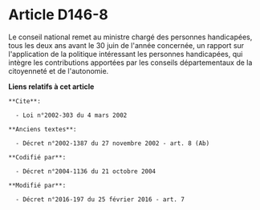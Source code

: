 # Article D146-8

Le conseil national remet au ministre chargé des personnes handicapées, tous les deux ans avant le 30 juin de l'année
concernée, un rapport sur l'application de la politique intéressant les personnes handicapées, qui intègre les contributions
apportées par les conseils départementaux de la citoyenneté et de l'autonomie.

**Liens relatifs à cet article**

	**Cite**:

	  - Loi n°2002-303 du 4 mars 2002

	**Anciens textes**:

	  - Décret n°2002-1387 du 27 novembre 2002 - art. 8 (Ab)

	**Codifié par**:

	  - Décret n°2004-1136 du 21 octobre 2004

	**Modifié par**:

	  - Décret n°2016-197 du 25 février 2016 - art. 7
